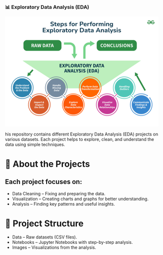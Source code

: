 ### 📊 Exploratory Data Analysis (EDA)
![image](https://github.com/Welde-Dhanashri/EDA-Projects/blob/main/EDA%20image.png?raw=true)

his repository contains different Exploratory Data Analysis (EDA) projects on various datasets. Each project helps to explore, clean, and understand the data using simple techniques.

# 📌 About the Projects
## Each project focuses on:
* Data Cleaning – Fixing and preparing the data.
* Visualization – Creating charts and graphs for better understanding.
* Analysis – Finding key patterns and useful insights.

# 📂 Project Structure

* Data – Raw datasets (CSV files).
* Notebooks – Jupyter Notebooks with step-by-step analysis.
* Images – Visualizations from the analysis.
